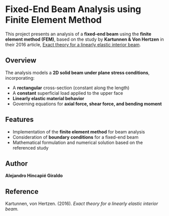 # Fixed-End Beam Analysis using Finite Element Method

This project presents an analysis of a **fixed-end beam** using the **finite element method (FEM)**, based on the study by **Kartunnen & Von Hertzen** in their 2016 article, [Exact theory for a linearly elastic interior beam](https://doi.org/10.1016/j.ijsolstr.2015.09.010).

## Overview

The analysis models a **2D solid beam under plane stress conditions**, incorporating:

- A **rectangular** cross-section (constant along the length)
- A **constant** superficial load applied to the upper face
- **Linearly elastic material behavior**
- Governing equations for **axial force, shear force, and bending moment**

## Features

- Implementation of the **finite element method** for beam analysis
- Consideration of **boundary conditions** for a fixed-end beam
- Mathematical formulation and numerical solution based on the referenced study

## Author

**Alejandro Hincapié Giraldo**

## Reference

Kartunnen, von Hertzen. (2016). *Exact theory for a linearly elastic interior beam.*

